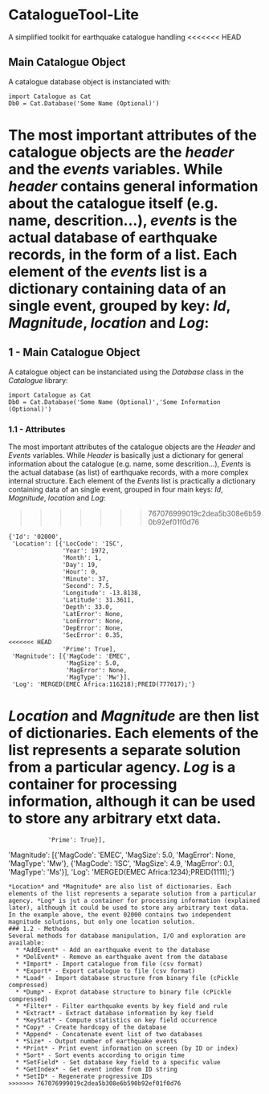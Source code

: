 # CatalogueTool-Lite
A simplified toolkit for earthquake catalogue handling
<<<<<<< HEAD

## Main Catalogue Object
A catalogue database object is instanciated with:
~~~
import Catalogue as Cat
Db0 = Cat.Database('Some Name (Optional)')
~~~
The most important attributes of the catalogue objects are the *header* and the *events* variables. While *header* contains general information about the catalogue itself (e.g. name, descrition...), *events* is the actual database of earthquake records, in the form of a list.
Each element of the *events* list is a dictionary containing data of an single event, grouped by key: *Id*, *Magnitude*, *location* and *Log*:
=======
## 1 - Main Catalogue Object
A catalogue object can be instanciated using the *Database* class in the *Catalogue* library:
~~~
import Catalogue as Cat
Db0 = Cat.Database('Some Name (Optional)','Some Information (Optional)')
~~~
### 1.1 - Attributes
The most important attributes of the catalogue objects are the *Header* and *Events* variables. While *Header* is basically just a dictionary for general information about the catalogue (e.g. name, some descrition...), *Events* is the actual database (as list) of earthquake records, with a more complex internal structure.
Each element of the *Events* list is practically a dictionary containing data of an single event, grouped in four main keys: *Id*, *Magnitude*, *location* and *Log*:
>>>>>>> 767076999019c2dea5b308e6b590b92ef01f0d76
~~~
{'Id': '02000',
 'Location': [{'LocCode': 'ISC',
               'Year': 1972,
               'Month': 1,
               'Day': 19,
               'Hour': 0,
               'Minute': 37,
               'Second': 7.5,
               'Longitude': -13.8138,
               'Latitude': 31.3611,
               'Depth': 33.0,
               'LatError': None,
               'LonError': None,
               'DepError': None,
               'SecError': 0.35,
<<<<<<< HEAD
               'Prime': True],
 'Magnitude': [{'MagCode': 'EMEC',
                'MagSize': 5.0,
                'MagError': None,
                'MagType': 'Mw'}],
 'Log': 'MERGED(EMEC Africa:116218);PREID(777017);'}
~~~
*Location* and *Magnitude* are then list of dictionaries. Each elements of the list represents a separate solution from a particular agency. *Log* is a container for processing information, although it can be used to store any arbitrary etxt data.
=======
               'Prime': True}],
 'Magnitude': [{'MagCode': 'EMEC',
                'MagSize': 5.0,
                'MagError': None,
                'MagType': 'Mw'},
                {'MagCode': 'ISC',
                'MagSize': 4.9,
                'MagError': 0.1,
                'MagType': 'Ms'}],
 'Log': 'MERGED(EMEC Africa:1234);PREID(1111);'}
~~~
*Location* and *Magnitude* are also list of dictionaries. Each elements of the list represents a separate solution from a particular agency. *Log* is jut a container for processing information (explained later), although it could be used to store any arbitrary text data.
In the example above, the event 02000 contains two independent magnitude solutions, but only one location solution.
### 1.2 - Methods
Several methods for database manipulation, I/O and exploration are available:
  * *AddEvent* - Add an earthquake event to the database
  * *DelEvent* - Remove an earthquake avent from the database
  * *Import* - Import catalogue from file (csv format)
  * *Export* - Export catalogue to file (csv format)
  * *Load* - Import database structure from binary file (cPickle compressed)
  * *Dump* - Exprot database structure to binary file (cPickle compressed)
  * *Filter* - Filter earthquake events by key field and rule
  * *Extract* - Extract database information by key field
  * *KeyStat* - Compute statistics on key field occurrence
  * *Copy* - Create hardcopy of the database
  * *Append* - Concatenate event list of two databases
  * *Size* - Output number of earthquake events
  * *Print* - Print event information on screen (by ID or index)
  * *Sort* - Sort events according to origin time
  * *SetField* - Set database key field to a specific value
  * *GetIndex* - Get event index from ID string
  * *SetID* - Regenerate progressive IDs
>>>>>>> 767076999019c2dea5b308e6b590b92ef01f0d76
